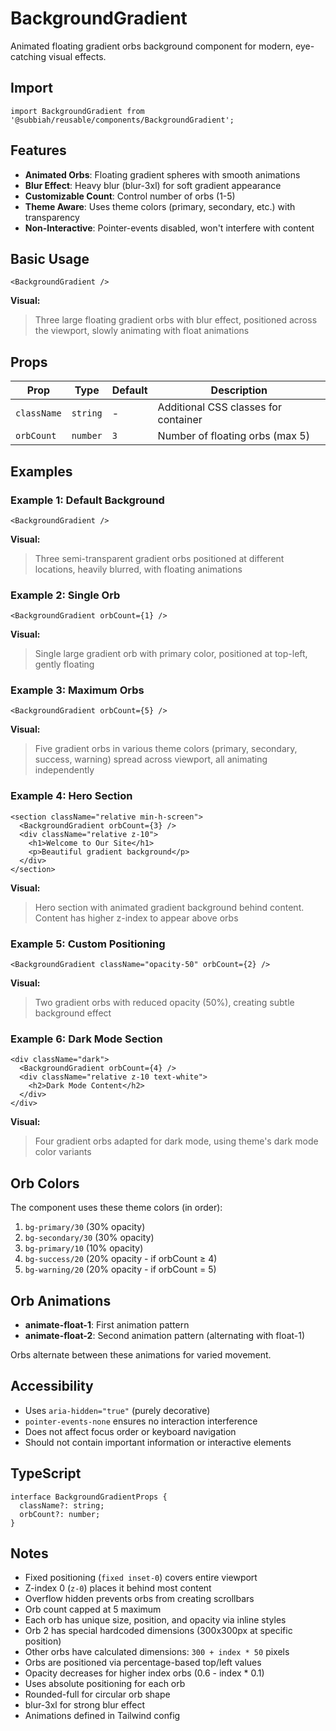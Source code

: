 # BackgroundGradient

Animated floating gradient orbs background component for modern, eye-catching visual effects.

## Import

```tsx
import BackgroundGradient from '@subbiah/reusable/components/BackgroundGradient';
```

## Features

- **Animated Orbs**: Floating gradient spheres with smooth animations
- **Blur Effect**: Heavy blur (blur-3xl) for soft gradient appearance
- **Customizable Count**: Control number of orbs (1-5)
- **Theme Aware**: Uses theme colors (primary, secondary, etc.) with transparency
- **Non-Interactive**: Pointer-events disabled, won't interfere with content

## Basic Usage

```tsx
<BackgroundGradient />
```

**Visual:**

> Three large floating gradient orbs with blur effect, positioned across the viewport, slowly animating with float animations

## Props

| Prop        | Type     | Default | Description                          |
| ----------- | -------- | ------- | ------------------------------------ |
| `className` | `string` | -       | Additional CSS classes for container |
| `orbCount`  | `number` | `3`     | Number of floating orbs (max 5)      |

## Examples

### Example 1: Default Background

```tsx
<BackgroundGradient />
```

**Visual:**

> Three semi-transparent gradient orbs positioned at different locations, heavily blurred, with floating animations

### Example 2: Single Orb

```tsx
<BackgroundGradient orbCount={1} />
```

**Visual:**

> Single large gradient orb with primary color, positioned at top-left, gently floating

### Example 3: Maximum Orbs

```tsx
<BackgroundGradient orbCount={5} />
```

**Visual:**

> Five gradient orbs in various theme colors (primary, secondary, success, warning) spread across viewport, all animating independently

### Example 4: Hero Section

```tsx
<section className="relative min-h-screen">
  <BackgroundGradient orbCount={3} />
  <div className="relative z-10">
    <h1>Welcome to Our Site</h1>
    <p>Beautiful gradient background</p>
  </div>
</section>
```

**Visual:**

> Hero section with animated gradient background behind content. Content has higher z-index to appear above orbs

### Example 5: Custom Positioning

```tsx
<BackgroundGradient className="opacity-50" orbCount={2} />
```

**Visual:**

> Two gradient orbs with reduced opacity (50%), creating subtle background effect

### Example 6: Dark Mode Section

```tsx
<div className="dark">
  <BackgroundGradient orbCount={4} />
  <div className="relative z-10 text-white">
    <h2>Dark Mode Content</h2>
  </div>
</div>
```

**Visual:**

> Four gradient orbs adapted for dark mode, using theme's dark mode color variants

## Orb Colors

The component uses these theme colors (in order):

1. `bg-primary/30` (30% opacity)
2. `bg-secondary/30` (30% opacity)
3. `bg-primary/10` (10% opacity)
4. `bg-success/20` (20% opacity - if orbCount ≥ 4)
5. `bg-warning/20` (20% opacity - if orbCount = 5)

## Orb Animations

- **animate-float-1**: First animation pattern
- **animate-float-2**: Second animation pattern (alternating with float-1)

Orbs alternate between these animations for varied movement.

## Accessibility

- Uses `aria-hidden="true"` (purely decorative)
- `pointer-events-none` ensures no interaction interference
- Does not affect focus order or keyboard navigation
- Should not contain important information or interactive elements

## TypeScript

```tsx
interface BackgroundGradientProps {
  className?: string;
  orbCount?: number;
}
```

## Notes

- Fixed positioning (`fixed inset-0`) covers entire viewport
- Z-index 0 (`z-0`) places it behind most content
- Overflow hidden prevents orbs from creating scrollbars
- Orb count capped at 5 maximum
- Each orb has unique size, position, and opacity via inline styles
- Orb 2 has special hardcoded dimensions (300x300px at specific position)
- Other orbs have calculated dimensions: `300 + index * 50` pixels
- Orbs are positioned via percentage-based top/left values
- Opacity decreases for higher index orbs (0.6 - index \* 0.1)
- Uses absolute positioning for each orb
- Rounded-full for circular orb shape
- blur-3xl for strong blur effect
- Animations defined in Tailwind config
